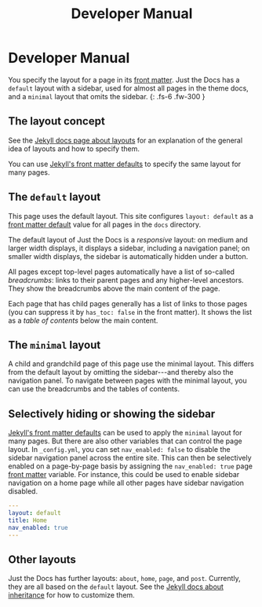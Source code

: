 ﻿---
title: Developer Manual
layout: default
nav_order:
---

# Developer Manual

You specify the layout for a page in its [front matter]. Just the Docs has a `default` layout with a sidebar, used for almost all pages in the theme docs, and a `minimal` layout that omits the sidebar.
{: .fs-6 .fw-300 }

## The layout concept

See the [Jekyll docs page about layouts] for an explanation of the general idea of layouts and how to specify them.

You can use [Jekyll's front matter defaults] to specify the same layout for many pages.

## The `default` layout

This page uses the default layout. This site configures `layout: default` as a [front matter default](https://jekyllrb.com/docs/configuration/front-matter-defaults/) value for all pages in the `docs` directory.

The default layout of Just the Docs is a *responsive* layout: on medium and larger width displays, it displays a sidebar, including a navigation panel; on smaller width displays, the sidebar is automatically hidden under a button.

All pages except top-level pages automatically have a list of  so-called *breadcrumbs*: links to their parent pages and any higher-level ancestors. They show the breadcrumbs above the main content of the page.

Each page that has child pages generally has a list of links to those pages (you can suppress it by `has_toc: false` in the front matter). It shows the list as a *table of contents* below the main content.

## The `minimal` layout

A child and grandchild page of this page use the minimal layout. This differs from the default layout by omitting the sidebar---and thereby also the navigation panel. To navigate between pages with the minimal layout, you can use the breadcrumbs and the tables of contents.

## Selectively hiding or showing the sidebar

[Jekyll's front matter defaults] can be used to apply the `minimal` layout for many pages. But there are also other variables that can control the page layout. In `_config.yml`, you can set `nav_enabled: false` to disable the sidebar navigation panel across the entire site. This can then be selectively enabled on a page-by-page basis by assigning the `nav_enabled: true` page [front matter] variable. For instance, this could be used to enable sidebar navigation on a home page while all other pages have sidebar navigation disabled.

```yaml
---
layout: default
title: Home
nav_enabled: true
---

```

## Other layouts

Just the Docs has further layouts: `about`, `home`, `page`, and `post`. Currently, they are all based on the `default` layout. See the [Jekyll docs about inheritance] for how to customize them.

[front matter]: https://jekyllrb.com/docs/front-matter/ "Jekyll docs about front matter"
[Jekyll docs page about layouts]: https://jekyllrb.com/docs/layouts/ "Jekyll docs about layouts"
[Jekyll's front matter defaults]: https://jekyllrb.com/docs/configuration/front-matter-defaults/ "Jekyll docs about front matter defaults"
[Jekyll docs about inheritance]: https://jekyllrb.com/docs/layouts/#inheritance "Jekyll docs about inheritance"
